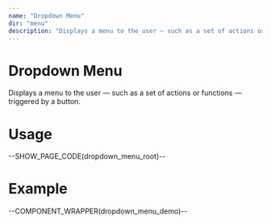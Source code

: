 ```yaml
---
name: "Dropdown Menu"
dir: "menu"
description: "Displays a menu to the user — such as a set of actions or functions — triggered by a button."
---
```

# Dropdown Menu

Displays a menu to the user — such as a set of actions or functions — triggered by a button.

# Usage

--SHOW_PAGE_CODE(dropdown_menu_root)--

# Example

--COMPONENT_WRAPPER(dropdown_menu_demo)--
